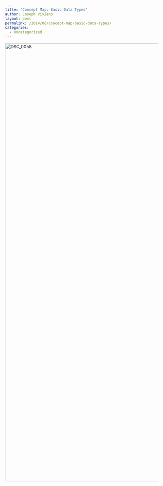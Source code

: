 ```yaml
---
title: 'Concept Map: Basic Data Types'
author: Joseph Viviano
layout: post
permalink: /2014/06/concept-map-basic-data-types/
categories:
  - Uncategorized
---
```

[<img class="alignnone size-full wp-image-7680" alt="DSC_0058" src="http://teaching.software-carpentry.org/wp-content/uploads/2014/06/DSC_0058.jpg" width="2560" height="1440" />][1]

 [1]: http://teaching.software-carpentry.org/wp-content/uploads/2014/06/DSC_0058.jpg